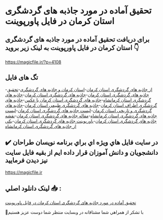 # تحقیق آماده در مورد جاذبه های گردشگری استان کرمان در فایل پاورپوینت

## برای دریافت تحقیق آماده در مورد جاذبه های گردشگری استان کرمان در فایل پاورپوینت به لینک زیر بروید 👇

https://magicfile.ir/?p=4108

## تگ های فایل

-[از جاذبه های گردشگری استان کرمان](https://magicfile.ir/product/%d8%aa%d8%ad%d9%82%db%8c%d9%82-%d8%ac%d8%a7%d8%b0%d8%a8%d9%87-%d9%87%d8%a7%db%8c-%da%af%d8%b1%d8%af%d8%b4%da%af%d8%b1%db%8c-%d8%a7%d8%b3%d8%aa%d8%a7%d9%86-%da%a9%d8%b1%d9%85%d8%a7%d9%86-%d9%be%d8%a7%d9%88%d8%b1%d9%be%d9%88%db%8c%d9%86%d8%aa/)-[استان کرمان و جاذبه های گردشگری](https://magicfile.ir/product/%d8%aa%d8%ad%d9%82%db%8c%d9%82-%d8%ac%d8%a7%d8%b0%d8%a8%d9%87-%d9%87%d8%a7%db%8c-%da%af%d8%b1%d8%af%d8%b4%da%af%d8%b1%db%8c-%d8%a7%d8%b3%d8%aa%d8%a7%d9%86-%da%a9%d8%b1%d9%85%d8%a7%d9%86-%d9%be%d8%a7%d9%88%d8%b1%d9%be%d9%88%db%8c%d9%86%d8%aa/)-[تحقیق جاذبه های گردشگری استان کرمان](https://magicfile.ir/product/%d8%aa%d8%ad%d9%82%db%8c%d9%82-%d8%ac%d8%a7%d8%b0%d8%a8%d9%87-%d9%87%d8%a7%db%8c-%da%af%d8%b1%d8%af%d8%b4%da%af%d8%b1%db%8c-%d8%a7%d8%b3%d8%aa%d8%a7%d9%86-%da%a9%d8%b1%d9%85%d8%a7%d9%86-%d9%be%d8%a7%d9%88%d8%b1%d9%be%d9%88%db%8c%d9%86%d8%aa/)-[جاذبه های گردشگری استان کرمان](https://magicfile.ir/product/%d8%aa%d8%ad%d9%82%db%8c%d9%82-%d8%ac%d8%a7%d8%b0%d8%a8%d9%87-%d9%87%d8%a7%db%8c-%da%af%d8%b1%d8%af%d8%b4%da%af%d8%b1%db%8c-%d8%a7%d8%b3%d8%aa%d8%a7%d9%86-%da%a9%d8%b1%d9%85%d8%a7%d9%86-%d9%be%d8%a7%d9%88%d8%b1%d9%be%d9%88%db%8c%d9%86%d8%aa/)-[جاذبه های گردشگری استان کرمانشاه](https://magicfile.ir/product/%d8%aa%d8%ad%d9%82%db%8c%d9%82-%d8%ac%d8%a7%d8%b0%d8%a8%d9%87-%d9%87%d8%a7%db%8c-%da%af%d8%b1%d8%af%d8%b4%da%af%d8%b1%db%8c-%d8%a7%d8%b3%d8%aa%d8%a7%d9%86-%da%a9%d8%b1%d9%85%d8%a7%d9%86-%d9%be%d8%a7%d9%88%d8%b1%d9%be%d9%88%db%8c%d9%86%d8%aa/)-[جاذبه های گردشگری استان کرمان با عکس](https://magicfile.ir/product/%d8%aa%d8%ad%d9%82%db%8c%d9%82-%d8%ac%d8%a7%d8%b0%d8%a8%d9%87-%d9%87%d8%a7%db%8c-%da%af%d8%b1%d8%af%d8%b4%da%af%d8%b1%db%8c-%d8%a7%d8%b3%d8%aa%d8%a7%d9%86-%da%a9%d8%b1%d9%85%d8%a7%d9%86-%d9%be%d8%a7%d9%88%d8%b1%d9%be%d9%88%db%8c%d9%86%d8%aa/)-[جاذبه های گردشگری اطراف استان کرمان](https://magicfile.ir/product/%d8%aa%d8%ad%d9%82%db%8c%d9%82-%d8%ac%d8%a7%d8%b0%d8%a8%d9%87-%d9%87%d8%a7%db%8c-%da%af%d8%b1%d8%af%d8%b4%da%af%d8%b1%db%8c-%d8%a7%d8%b3%d8%aa%d8%a7%d9%86-%da%a9%d8%b1%d9%85%d8%a7%d9%86-%d9%be%d8%a7%d9%88%d8%b1%d9%be%d9%88%db%8c%d9%86%d8%aa/)-[جاذبه های گردشگری طبیعی استان کرمان](https://magicfile.ir/product/%d8%aa%d8%ad%d9%82%db%8c%d9%82-%d8%ac%d8%a7%d8%b0%d8%a8%d9%87-%d9%87%d8%a7%db%8c-%da%af%d8%b1%d8%af%d8%b4%da%af%d8%b1%db%8c-%d8%a7%d8%b3%d8%aa%d8%a7%d9%86-%da%a9%d8%b1%d9%85%d8%a7%d9%86-%d9%be%d8%a7%d9%88%d8%b1%d9%be%d9%88%db%8c%d9%86%d8%aa/)-[جاذبه های گردشگری و تاریخی استان کرمان](https://magicfile.ir/product/%d8%aa%d8%ad%d9%82%db%8c%d9%82-%d8%ac%d8%a7%d8%b0%d8%a8%d9%87-%d9%87%d8%a7%db%8c-%da%af%d8%b1%d8%af%d8%b4%da%af%d8%b1%db%8c-%d8%a7%d8%b3%d8%aa%d8%a7%d9%86-%da%a9%d8%b1%d9%85%d8%a7%d9%86-%d9%be%d8%a7%d9%88%d8%b1%d9%be%d9%88%db%8c%d9%86%d8%aa/)-[لیست جاذبه های گردشگری استان کرمان](https://magicfile.ir/product/%d8%aa%d8%ad%d9%82%db%8c%d9%82-%d8%ac%d8%a7%d8%b0%d8%a8%d9%87-%d9%87%d8%a7%db%8c-%da%af%d8%b1%d8%af%d8%b4%da%af%d8%b1%db%8c-%d8%a7%d8%b3%d8%aa%d8%a7%d9%86-%da%a9%d8%b1%d9%85%d8%a7%d9%86-%d9%be%d8%a7%d9%88%d8%b1%d9%be%d9%88%db%8c%d9%86%d8%aa/)-[لیست جاذبه های گردشگری استان کرمانشاه](https://magicfile.ir/product/%d8%aa%d8%ad%d9%82%db%8c%d9%82-%d8%ac%d8%a7%d8%b0%d8%a8%d9%87-%d9%87%d8%a7%db%8c-%da%af%d8%b1%d8%af%d8%b4%da%af%d8%b1%db%8c-%d8%a7%d8%b3%d8%aa%d8%a7%d9%86-%da%a9%d8%b1%d9%85%d8%a7%d9%86-%d9%be%d8%a7%d9%88%d8%b1%d9%be%d9%88%db%8c%d9%86%d8%aa/)-[مقاله جاذبه های گردشگری استان کرمان](https://magicfile.ir/product/%d8%aa%d8%ad%d9%82%db%8c%d9%82-%d8%ac%d8%a7%d8%b0%d8%a8%d9%87-%d9%87%d8%a7%db%8c-%da%af%d8%b1%d8%af%d8%b4%da%af%d8%b1%db%8c-%d8%a7%d8%b3%d8%aa%d8%a7%d9%86-%da%a9%d8%b1%d9%85%d8%a7%d9%86-%d9%be%d8%a7%d9%88%d8%b1%d9%be%d9%88%db%8c%d9%86%d8%aa/)-[نقشه جاذبه های گردشگری استان کرمان](https://magicfile.ir/product/%d8%aa%d8%ad%d9%82%db%8c%d9%82-%d8%ac%d8%a7%d8%b0%d8%a8%d9%87-%d9%87%d8%a7%db%8c-%da%af%d8%b1%d8%af%d8%b4%da%af%d8%b1%db%8c-%d8%a7%d8%b3%d8%aa%d8%a7%d9%86-%da%a9%d8%b1%d9%85%d8%a7%d9%86-%d9%be%d8%a7%d9%88%d8%b1%d9%be%d9%88%db%8c%d9%86%d8%aa/)-[پاورپوینت جاذبه های گردشگری استان کرمان](https://magicfile.ir/product/%d8%aa%d8%ad%d9%82%db%8c%d9%82-%d8%ac%d8%a7%d8%b0%d8%a8%d9%87-%d9%87%d8%a7%db%8c-%da%af%d8%b1%d8%af%d8%b4%da%af%d8%b1%db%8c-%d8%a7%d8%b3%d8%aa%d8%a7%d9%86-%da%a9%d8%b1%d9%85%d8%a7%d9%86-%d9%be%d8%a7%d9%88%d8%b1%d9%be%d9%88%db%8c%d9%86%d8%aa/)-[یکی از جاذبه های گردشگری استان کرمانشاه](https://magicfile.ir/product/%d8%aa%d8%ad%d9%82%db%8c%d9%82-%d8%ac%d8%a7%d8%b0%d8%a8%d9%87-%d9%87%d8%a7%db%8c-%da%af%d8%b1%d8%af%d8%b4%da%af%d8%b1%db%8c-%d8%a7%d8%b3%d8%aa%d8%a7%d9%86-%da%a9%d8%b1%d9%85%d8%a7%d9%86-%d9%be%d8%a7%d9%88%d8%b1%d9%be%d9%88%db%8c%d9%86%d8%aa/)

## ✔️ در سايت فايل هاي ويژه اي براي برنامه نويسان طراحان دانشجويان و دانش آموزان قرار داده ايم از بقيه فايل سايت نيز ديدن فرماييد

https://magicfile.ir


## لينک دانلود اصلي 📥 :

[تحقیق آماده در مورد جاذبه های گردشگری استان کرمان در فایل پاورپوینت](https://magicfile.ir/product/%d8%aa%d8%ad%d9%82%db%8c%d9%82-%d8%ac%d8%a7%d8%b0%d8%a8%d9%87-%d9%87%d8%a7%db%8c-%da%af%d8%b1%d8%af%d8%b4%da%af%d8%b1%db%8c-%d8%a7%d8%b3%d8%aa%d8%a7%d9%86-%da%a9%d8%b1%d9%85%d8%a7%d9%86-%d9%be%d8%a7%d9%88%d8%b1%d9%be%d9%88%db%8c%d9%86%d8%aa/) 


🙏با تشکر از همراهي شما مشتاقانه در وبسایت منتظر شما دوست عزیز هستیم

